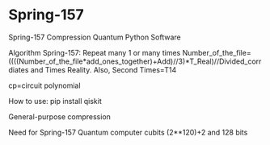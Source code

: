 # Spring-157
Spring-157 Compression Quantum Python Software

Algorithm Spring-157:
Repeat many 1 or many times Number_of_the_file=((((Number_of_the_file*add_ones_together)+Add)//3)*T_Real)//Divided_corrdiates and Times Reality. Also, Second Times=T14

cp=circuit polynomial

How to use: pip install qiskit

General-purpose compression

Need for Spring-157 Quantum computer cubits (2**120)+2 and 128 bits



